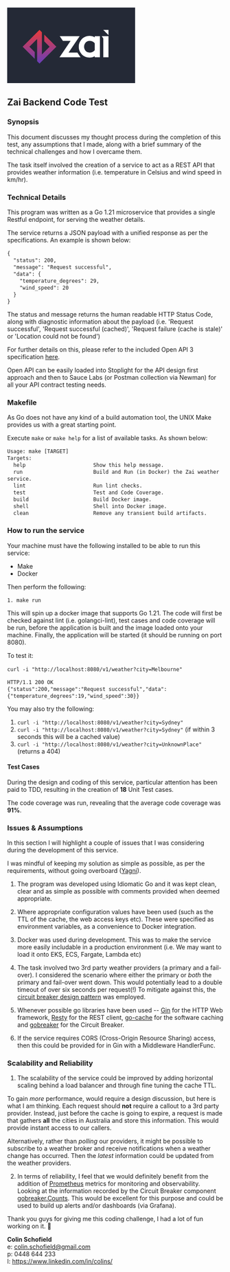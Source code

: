![](zai-logo.png)

## Zai Backend Code Test

### Synopsis

This document discusses my thought process during the completion of this test, any assumptions that I made, along with a brief summary of the technical challenges and how I overcame them.

The task itself involved the creation of a service to act as a REST API that provides weather information (i.e. temperature in Celsius and wind speed in km/hr).

### Technical Details

This program was written as a Go 1.21 microservice that provides a single Restful endpoint, for serving the weather details. 

The service returns a JSON payload with a unified response as per the specifications. An example is shown below:

```
{
  "status": 200,
  "message": "Request successful",
  "data": {
    "temperature_degrees": 29,
    "wind_speed": 20
  }
}
```

The status and message returns the human readable HTTP Status Code, along with diagnostic information about the payload (i.e. 'Request successful', 'Request successful (cached)', 'Request failure (cache is stale)' or 'Location could not be found')

For further details on this, please refer to the included Open API 3 specification [here](https://github.com/colinSchofield/zai-weather/tree/main/open-api).

Open API can be easily loaded into Stoplight for the API design first approach and then to Sauce Labs (or Postman collection via Newman) for all your API contract testing needs.

### Makefile

As Go does not have any kind of a build automation tool, the UNIX Make provides us with a great starting point.

Execute `make` or `make help` for a list of available tasks. As shown below:

```shell
Usage: make [TARGET]
Targets:
  help                      Show this help message.
  run                       Build and Run (in Docker) the Zai weather service.
  lint                      Run lint checks.
  test                      Test and Code Coverage.
  build                     Build Docker image.
  shell                     Shell into Docker image.
  clean                     Remove any transient build artifacts.
```

### How to run the service

Your machine must have the following installed to be able to run this service:
 - Make
 - Docker

 Then perform the following:
 ```
 1. make run
 ```

This will spin up a docker image that supports Go 1.21. The code will first be checked against lint (i.e. golangci-lint), test cases and code coverage will be run, before the application is built and the image loaded onto your machine. Finally, the application will be started (it should be running on port 8080).

To test it:

`curl -i "http://localhost:8080/v1/weather?city=Melbourne"`

```
HTTP/1.1 200 OK
{"status":200,"message":"Request successful","data":{"temperature_degrees":19,"wind_speed":30}}
```

You may also try the following:

1. `curl -i "http://localhost:8080/v1/weather?city=Sydney"`
2. `curl -i "http://localhost:8080/v1/weather?city=Sydney"` (if within 3 seconds this will be a cached value)
3. `curl -i "http://localhost:8080/v1/weather?city=UnknownPlace"` (returns a 404)

#### Test Cases

During the design and coding of this service, particular attention has been paid to TDD, resulting in the creation of **18** Unit Test cases.

The code coverage was run, revealing that the average code coverage was **91%**.

### Issues & Assumptions

In this section I will highlight a couple of issues that I was considering during the development of this service.

I was mindful of keeping my solution as simple as possible, as per the requirements, without going overboard ([Yagni](https://en.wikipedia.org/wiki/You_aren%27t_gonna_need_it)).

1. The program was developed using Idiomatic Go and it was kept clean, clear and as simple as possible with comments provided when deemed appropriate.

2. Where appropriate configuration values have been used (such as the TTL of the cache, the web access keys etc). These  were specified as environment variables, as a convenience to Docker integration.

3. Docker was used during development. This was to make the service more easily includable in a production environment (i.e. We may want to load it onto EKS, ECS, Fargate, Lambda etc)

4. The task involved two 3rd party weather providers (a primary and a fail-over). I considered the scenario where either the primary or *both* the primary and fail-over went down. This would potentially lead to a double timeout of over six seconds per request(!) To mitigate against this, the [circuit breaker design pattern](https://en.wikipedia.org/wiki/Circuit_breaker_design_pattern) was employed.

5. Whenever possible go libraries have been used -- [Gin](https://gin-gonic.com) for the HTTP Web framework, [Resty](https://dev.to/ankitmalikg/go-how-to-use-resty-2pmg) for the REST client, [go-cache](https://github.com/patrickmn/go-cache) for the software caching and [gobreaker](https://dev.to/he110/circuitbreaker-pattern-in-go-43cn) for the Circuit Breaker.

6. If the service requires CORS (Cross-Origin Resource Sharing) access, then this could be provided for in Gin with a Middleware HandlerFunc.

### Scalability and Reliability

1. The scalability of the service could be improved by adding horizontal scaling behind a load balancer and through fine tuning the cache TTL.

To gain *more* performance, would require a design discussion, but here is what I am thinking. Each request should **not** require a callout to a 3rd party provider. Instead, just before the cache is going to expire, a request is made that gathers **all** the cities in Australia and store this information. This would provide instant access to our callers.

Alternatively, rather than *polling* our providers, it might be possible to subscribe to a weather broker and receive notifications when a weather change has occurred. Then the *latest* information could be updated from the weather providers.

2. In terms of reliability, I feel that we would definitely benefit from the addition of [Prometheus](https://grafana.com/go/webinar/intro-to-observability-with-prometheus/) metrics for monitoring and observability. Looking at the information recorded by the Circuit Breaker component [gobreaker.Counts](https://github.com/sony/gobreaker/blob/70f7cbc53af96e27e1042a5f5803c9b960e0ca81/gobreaker.go#L47). This would be excellent for this purpose and could be used to build up alerts and/or dashboards (via Grafana).



Thank you guys for giving me this coding challenge, I had a lot of fun working on it. 🙂

**Colin Schofield**  
e: colin.schofield@gmail.com  
p: 0448 644 233  
l: https://www.linkedin.com/in/colins/
